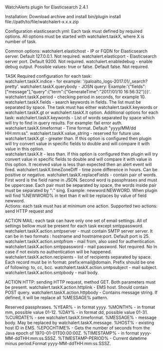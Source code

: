 WatchAlerts plugin for Elasticsearch 2.4.1

Installation:
Download archive and install
	bin/plugin install file://path/to/file/watchalert-x.x.x.zip

Configuration elasticsearch.yml:
Each task must defined by required options. All options must be started with watchalert.taskX, where X is number of task.

Common options:
	watchalert.elastichost - IP or FQDN for Elasticsearch server. Default 127.0.0.1. Not required.
	watchalert.elasticport - Elasticsearch server port. Default 9200. Not required.
	watchalert.enabledebug - enable debug output. Possible values: true or false. Default false. Not required.

TASK Required configuration for each task:	
	watchalert.taskX.indice - for example: '/paloalto_logs-2017.01/_search?pretty'.
	watchalert.taskX.querybody - JOSN query: Example:'{"fields":["message"],"query":{"term":{"GenerateTime":"2017/01/10 16:56:32"}}}'.
	watchalert.taskX.period - checking period in seconds, for example 10.
	watchalert.taskX.fields - search keywords in fields. The list must be separated by space.
	The task must has either watchalert.taskX.keywords or watchalert.taskX.gt or watchalert.taskX.lt option. 
Additional options for each task:
	watchalert.taskX.keywords - List of words separated by space which will try to find in query results. For example: fail error auth.
	watchalert.taskX.timeformat - Time format. Default "yyyy/MM/dd HH:mm:ss".
	watchalert.taskX.value_string - reserved for future use.
	watchalert.taskX.gt - greater than. If this option is configured then plugin will try  convert value in specific fields to double and will compare it with value in this option.   
	watchalert.taskX.lt - less than. If this option is configured then plugin will try convert value in specific fields to double and will compare it with value in this option. It received value is less than expected then an alert event will fired.
	watchalert.taskX.timeZoneDiff - time zone difference in hours. Can be positive or negative. 
	watchalert.taskX.replaceFields - contain pair of words. First word is the field name in JSON. Second word is passphrases and must be uppercase. Each pair must be separated by space, the words inside pair must be separated by ":" sing. Example: newword:NEWWORD. When plugin will find %NEWWORD% in text than it will be replaces by value of field newword.  
Actions: each task must has at minimum one action. Supported two actions: send HTTP request and  	

ACTION MAIL: each task can have only one set of email settings. All of settings bellow must be present for each task except smtppassword.
	watchalert.taskX.action.smtpserver	- must contain SMTP server server. It can be in two formats : hostname and hostname:port. Default port is 25.   
	watchalert.taskX.action.smtpfrom - mail from, also used for authentication.
	watchalert.taskX.action.smtppassword - mail password. Not required. No  In case if not exists no authentication will be happened. 
	watchalert.taskX.action.recipients - list of recipients separated by space. Each record must be in format: prefix:email@domain. Prefix should be one of following: to, cc,  bcc.
	watchalert.taskX.action.smtpsubject - mail subject.
	watchalert.taskX.action.smtpbody - mail body.

ACTION HTTP: sending HTTP request, method GET. Both parameters must be present.
	watchalert.taskX.action.httplink - EMS host. Should contain POST query.
	watchalert.taskX.action.httpbody - Contains message string. If defined, it will be replace all %MESSAGE% pattern.

Reserved passphrases.
	%YEAR% - in format yyyy.
	%MONTH%  - in fromat mm, possible value 01-12.
	%DAY% - in format dd, possible value 01-31.
	%CURDATE% - see watchalert.taskX.timeformat.
	%MESSAGE% - message body. May be replaced by watchalert.taskX.message.
	%HOST% - existing host ID in EMS.
	%EPOCHTIME% - Gets the number of seconds from the Java epoch of 1970-01-01T00:00:00Z.
	%TIMESTAMP% - in format  yyyy-MM-ddTHH:mm:ss.SSSZ.
	%TIMESTAMP-PERIOD% - Current datetime minus period.Format yyyy-MM-ddTHH:mm:ss.SSSZ.
	 